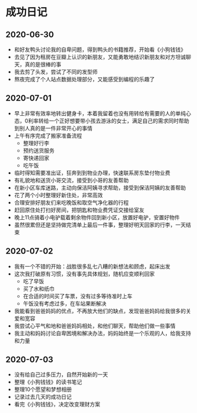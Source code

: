 # 成功日记

## 2020-06-30

- 和好友鸭头讨论我的自卑问题，得到鸭头的书籍推荐，开始看《小狗钱钱》
- 去见了因为租房在豆瓣上认识的新朋友，又能勇敢地结识新朋友和对方坦诚聊天，真的是很棒的事
- 我去剪了头发，尝试了不同的发型师
- 熬夜完成了个人站点数据处理部分，又能感受到编程的乐趣了

## 2020-07-01

- 早上非常有效率地转出健身卡，本着我留着也没有用转给有需要的人的单纯心态，0利率转给一个正好想要带小孩去游泳的女士，满足自己的需求同时帮助到别人真的是一件非常开心的事情
- 上午有序完成了搬家准备流程
  - 整理好行李
  - 预约送货服务
  - 寄快递回家
  - 吃午饭
- 临时得知需要准出证，狂奔到到物业办理，快速联系房东垫付物业费
- 有礼貌地和送货小哥交流，接受到小哥的友善帮助
- 在新小区车库迷路，主动向保洁阿姨寻求帮助，接受到保洁阿姨的友善帮助
- 花了两个小时整理好新住处，非常高效
- 合理安排好朋友们来吃晚饭和取空气净化器的行程
- 赶回原住处打扫好房间，把钥匙和物业费凭证交接给室友
- 晚上11点骑着小电驴载着剩余物件回到新小区，放置好电驴，安置好物件
- 虽然很累但还是坚持做完清单上最后一件事，整理好明天回家的行李，一天结束

## 2020-07-02

- 我有一个不错的开始：战胜很多乱七八糟的新想法和顾虑，起床出发
- 这次我打破原有习惯，没有事先具体规划，随机应变顺利回家
  - 吃了早饭
  - 买了水和纸巾
  - 在合适的时间买了车票，没有过多等待准时上车
  - 午饭没有考虑过多，在车站果断解决
- 我能看到爸爸妈妈的优点，不再放大他们的缺点，发现爸爸妈妈给我很多的关爱和宽容
- 我尝试心平气和地和爸爸妈妈相处，和他们聊天，帮助他们做一些事情
- 我主动和妈妈讨论自卑困境和解决办法，妈妈始终是一个乐观的人，给我支持和力量

## 2020-07-03

- 没有给自己过多压力，自然开始新的一天
- 整理《小狗钱钱》的读书笔记
- 整理10个愿望和梦想相册
- 记录过去几天的成功日记
- 看完《小狗钱钱》，决定改变理财方案